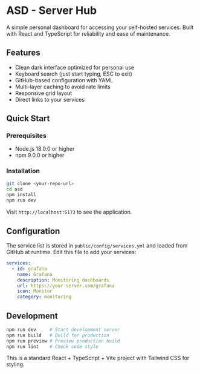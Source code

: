 # ASD - Server Hub

A simple personal dashboard for accessing your self-hosted services. Built with React and TypeScript for reliability and ease of maintenance.

## Features

- Clean dark interface optimized for personal use
- Keyboard search (just start typing, ESC to exit)
- GitHub-based configuration with YAML
- Multi-layer caching to avoid rate limits
- Responsive grid layout
- Direct links to your services

## Quick Start

### Prerequisites

- Node.js 18.0.0 or higher
- npm 9.0.0 or higher

### Installation

```bash
git clone <your-repo-url>
cd asd
npm install
npm run dev
```

Visit `http://localhost:5173` to see the application.

## Configuration

The service list is stored in `public/config/services.yml` and loaded from GitHub at runtime. Edit this file to add your services:

```yaml
services:
  - id: grafana
    name: Grafana
    description: Monitoring dashboards
    url: https://your-server.com/grafana
    icon: Monitor
    category: monitoring
```

## Development

```bash
npm run dev     # Start development server
npm run build   # Build for production
npm run preview # Preview production build
npm run lint    # Check code style
```

This is a standard React + TypeScript + Vite project with Tailwind CSS for styling.